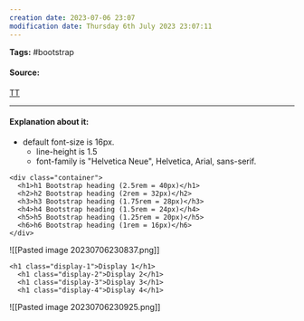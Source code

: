 ```yaml
---
creation date: 2023-07-06 23:07
modification date: Thursday 6th July 2023 23:07:11
---
```


**Tags:** #bootstrap 

#### Source:
[TT](https://www.w3schools.com/bootstrap4/bootstrap_typography.asp)

--------------------------------------

#### Explanation about it:

* default font-size is 16px.
	* line-height is 1.5
	* font-family is "Helvetica Neue", Helvetica, Arial, sans-serif.

```
<div class="container">
  <h1>h1 Bootstrap heading (2.5rem = 40px)</h1>
  <h2>h2 Bootstrap heading (2rem = 32px)</h2>
  <h3>h3 Bootstrap heading (1.75rem = 28px)</h3>
  <h4>h4 Bootstrap heading (1.5rem = 24px)</h4>
  <h5>h5 Bootstrap heading (1.25rem = 20px)</h5>
  <h6>h6 Bootstrap heading (1rem = 16px)</h6>
</div>
```

![[Pasted image 20230706230837.png]]


```
<h1 class="display-1">Display 1</h1>
  <h1 class="display-2">Display 2</h1>
  <h1 class="display-3">Display 3</h1>
  <h1 class="display-4">Display 4</h1>

```


![[Pasted image 20230706230925.png]]

